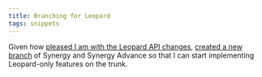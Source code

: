 ```yaml
---
title: Branching for Leopard
tags: snippets
---
```


Given how [pleased I am with the Leopard API changes](http://wincent.dev/a/about/wincent/weblog/archives/2006/09/leopard_api_cha.php), [created a new branch](http://wincent.dev/wiki/Creating_branches_with_Subversion) of Synergy and Synergy Advance so that I can start implementing Leopard-only features on the trunk.

